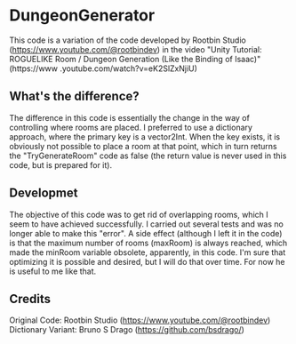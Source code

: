 # DungeonGenerator
This code is a variation of the code developed by Rootbin Studio (https://www.youtube.com/@rootbindev) in the video "Unity Tutorial: ROGUELIKE Room / Dungeon Generation (Like the Binding of Isaac)" (https://www .youtube.com/watch?v=eK2SlZxNjiU)

## What's the difference?
The difference in this code is essentially the change in the way of controlling where rooms are placed. I preferred to use a dictionary approach, where the primary key is a vector2Int.
When the key exists, it is obviously not possible to place a room at that point, which in turn returns the "TryGenerateRoom" code as false (the return value is never used in this code, but is prepared for it).
    
## Developmet
The objective of this code was to get rid of overlapping rooms, which I seem to have achieved successfully. I carried out several tests and was no longer able to make this "error".
A side effect (although I left it in the code) is that the maximum number of rooms (maxRoom) is always reached, which made the minRoom variable obsolete, apparently, in this code.
I'm sure that optimizing it is possible and desired, but I will do that over time. For now he is useful to me like that.

## Credits
Original Code: Rootbin Studio (https://www.youtube.com/@rootbindev)
Dictionary Variant: Bruno S Drago (https://github.com/bsdrago/)
